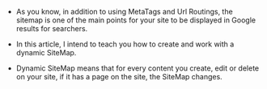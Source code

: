 * As you know, in addition to using MetaTags and Url Routings, the sitemap is one of the main points for your site to be displayed in Google results for searchers.

* In this article, I intend to teach you how to create and work with a dynamic SiteMap.
* Dynamic SiteMap means that for every content you create, edit or delete on your site, if it has a page on the site, the SiteMap changes.
